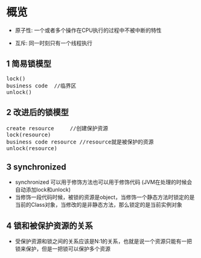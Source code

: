 # 概览

* 原子性: 一个或者多个操作在CPU执行的过程中不被中断的特性

* 互斥: 同一时刻只有一个线程执行

## 1 简易锁模型

<pre>
lock()  
business code  //临界区
unlock()
</pre>

## 2 改进后的锁模型

<pre>
create resource     //创建保护资源
lock(resource)
business code resource //resource就是被保护的资源
unlock(resource)
</pre>

## 3 synchronized

* synchronized 可以用于修饰方法也可以用于修饰代码 (JVM在处理的时候会自动添加lock和unlock)
* 当修饰一段代码时候，被锁的资源是object，当修饰一个静态方法时锁定的是当前的Class对象，当修改的是非静态方法，那么锁定的是当前实例对象

## 4 锁和被保护资源的关系

* 受保护资源和锁之间的关系应该是N:1的关系，也就是说一个资源只能有一把锁来保护，但是一把锁可以保护多个资源